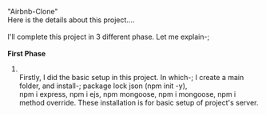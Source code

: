 "Airbnb-Clone" </br>
Here is the details about this project....</br>
</br>
I'll complete this project in 3 different phase. Let me explain-; </br>
<br/>
<b></u>First Phase</b></u>

1. <br/>
   Firstly, I did the basic setup in this project. In which-; I create a main folder, and install-; package lock json (npm init -y), </br>
   npm i express, npm i ejs, npm mongoose, npm i mongoose, npm i method override. These installation is for basic setup of project's server.
   </br>
